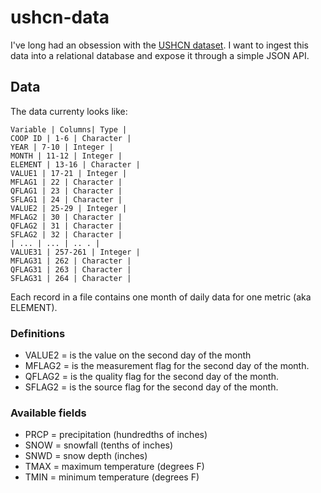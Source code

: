 # ushcn-data

I've long had an obsession with the [USHCN dataset](http://cdiac.ornl.gov/epubs/ndp/ushcn/ushcn.html). I want to ingest this data into a relational database and expose it through a simple JSON API.

## Data

The data currenty looks like:

```
Variable | Columns| Type |
COOP ID | 1-6 | Character |
YEAR | 7-10 | Integer |
MONTH | 11-12 | Integer |
ELEMENT | 13-16 | Character |
VALUE1 | 17-21 | Integer |
MFLAG1 | 22 | Character |
QFLAG1 | 23 | Character |
SFLAG1 | 24 | Character |
VALUE2 | 25-29 | Integer |
MFLAG2 | 30 | Character |
QFLAG2 | 31 | Character |
SFLAG2 | 32 | Character |
| ... | ... | .. . |
VALUE31 | 257-261 | Integer |
MFLAG31 | 262 | Character |
QFLAG31 | 263 | Character |
SFLAG31 | 264 | Character |
```

Each record in a file contains one month of daily data for one metric (aka ELEMENT).

### Definitions

- VALUE2 = is the value on the second day of the month
- MFLAG2 = is the measurement flag for the second day of the month.
- QFLAG2 = is the quality flag for the second day of the month.
- SFLAG2 = is the source flag for the second day of the month.

### Available fields
- PRCP = precipitation (hundredths of inches)
- SNOW = snowfall (tenths of inches)
- SNWD = snow depth (inches)
- TMAX = maximum temperature (degrees F)
- TMIN = minimum temperature (degrees F)
